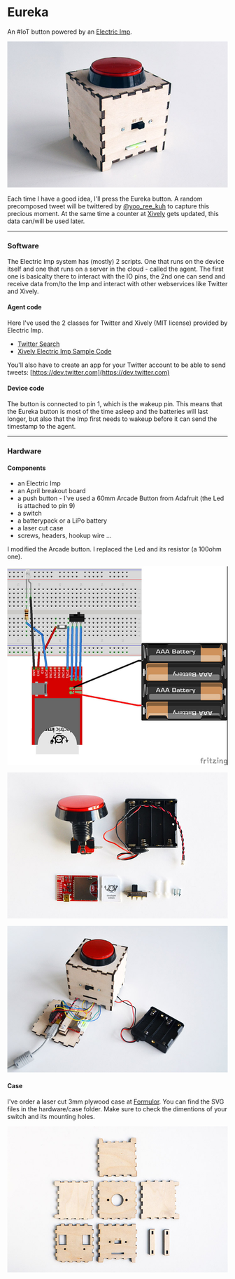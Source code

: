 # Eureka 
An #IoT button powered by an [Electric Imp](http://www.electricimp.com "Electric Imp").

![the Eureka button](/docs/images/eureka_04.jpg?raw=true)

Each time I have a good idea, I'll press the Eureka button. A random precomposed tweet will be twittered by [@yoo_ree_kuh](http://www.twitter.com/yoo_ree_kuh) to capture this precious moment. At the same time a counter at [Xively](http://www.xively.com) gets updated, this data can/will be used later.

---

### Software
The Electric Imp system has (mostly) 2 scripts. One that runs on the device itself and one that runs on a server in the cloud - called the agent. The first one is basicalty there to interact with the IO pins, the 2nd one can send and receive data from/to the Imp and interact with other webservices like Twitter and Xively.

#### Agent code
Here I've used the 2 classes for Twitter and Xively (MIT license) provided by Electric Imp.
- [Twitter Search](https://github.com/electricimp/reference/tree/master/webservices/twitter)
- [Xively Electric Imp Sample Code](https://github.com/electricimp/reference/tree/master/webservices/xively)

You'll also have to create an app for your Twitter account to be able to send tweets: [https://dev.twitter.com](https://dev.twitter.com)

#### Device code
The button is connected to pin 1, which is the wakeup pin. This means that the Eureka button is most of the time asleep and the batteries will last longer, but also that the Imp first needs to wakeup before it can send the timestamp to the agent.

---

### Hardware

#### Components
- an Electric Imp
- an April breakout board
- a push button - I've used a 60mm Arcade Button from Adafruit (the Led is attached to pin 9)
- a switch
- a batterypack or a LiPo battery
- a laser cut case
- screws, headers, hookup wire ...

I modified the Arcade button. I replaced the Led and its resistor (a 100ohm one).

![Fritzing](/hardware/fritzing/eureka.jpg?raw=true)

![the main parts](/docs/images/eureka_02.jpg?raw=true)

![almost assembled](/docs/images/eureka_03.jpg?raw=true)

#### Case
I've order a laser cut 3mm plywood case at [Formulor](http://www.formulor.de). You can find the SVG files in the hardware/case folder. Make sure to check the dimentions of your switch and its mounting holes.

![the laser cut parts](/docs/images/eureka_01.jpg?raw=true)
